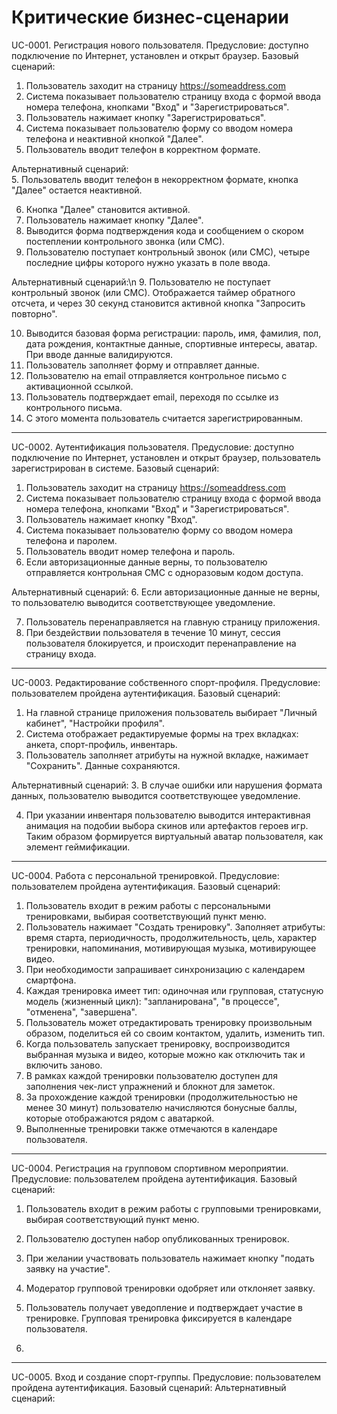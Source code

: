  # Критические бизнес-сценарии
UC-0001. Регистрация нового пользователя.
Предусловие: доступно подключение по Интернет, установлен и открыт браузер.
Базовый сценарий:
1. Пользователь заходит на страницу https://someaddress.com
2. Система показывает пользователю страницу входа с формой ввода номера телефона, кнопками "Вход" и "Зарегистрироваться".
3. Пользователь нажимает кнопку "Зарегистрироваться".
4. Система показывает пользователю форму со вводом номера телефона и неактивной кнопкой "Далее".
5. Пользователь вводит телефон в корректном формате.

Альтернативный сценарий:\
 5. Пользователь вводит телефон в некорректном формате, кнопка "Далее" остается неактивной. 

6. Кнопка "Далее" становится активной.
7. Пользователь нажимает кнопку "Далее".
8. Выводится форма подтверждения кода и сообщением о скором постеплении контрольного звонка (или СМС). 
9. Пользователю поступает контрольный звонок (или СМС), четыре последние цифры которого нужно указать в поле ввода.

Альтернативный сценарий:\n
9. Пользователю не поступает контрольный звонок (или СМС). Отображается таймер обратного отсчета, и через 30 секунд становится активной кнопка "Запросить повторно". 

10. Выводится базовая форма регистрации: пароль, имя, фамилия, пол, дата рождения, контактные данные, спортивные интересы, аватар. При вводе данные валидируются.
11. Пользователь заполняет форму и отправляет данные.
12. Пользователю на email отправляется контрольное письмо с активационной ссылкой.
13. Пользователь подтверждает email, переходя по ссылке из контрольного письма.
14. С этого момента пользователь считается зарегистрированным.
    
--------------------------------------------------------------------------------
UC-0002. Аутентификация пользователя.
Предусловие: доступно подключение по Интернет, установлен и открыт браузер, пользователь зарегистрирован в системе.
Базовый сценарий:
1. Пользователь заходит на страницу https://someaddress.com
2. Система показывает пользователю страницу входа с формой ввода номера телефона, кнопками "Вход" и "Зарегистрироваться".
3. Пользователь нажимает кнопку "Вход".
4. Система показывает пользователю форму со вводом номера телефона и паролем.
5. Пользователь вводит номер телефона и пароль.
6. Если авторизационные данные верны, то пользователю отправляется контрольная СМС с одноразовым кодом доступа.

Альтернативный сценарий:
6. Если авторизационные данные не верны, то пользователю выводится соответствующее уведомление. 

7. Пользователь перенаправляется на главную страницу приложения.
8. При бездействии пользователя в течение 10 минут, сессия пользователя блокируется, и происходит перенаправление на страницу входа.
   
--------------------------------------------------------------------------------
UC-0003. Редактирование собственного спорт-профиля.
Предусловие: пользователем пройдена аутентификация.
Базовый сценарий:
1. На главной странице приложения пользователь выбирает "Личный кабинет", "Настройки профиля".
2. Система отображает редактируемые формы на трех вкладках: анкета, спорт-профиль, инвентарь.
3. Пользователь заполняет атрибуты на нужной вкладке, нажимает "Сохранить". Данные сохраняются. 

Альтернативный сценарий:
3. В случае ошибки или нарушения формата данных, пользователю выводится соответствующее уведомление.

4. При указании инвентаря пользователю выводится интерактивная анимация на подобии выбора скинов или артефактов героев игр. Таким образом формируется виртуальный аватар пользователя, как элемент геймификации. 

--------------------------------------------------------------------------------
UC-0004. Работа с персональной тренировкой.
Предусловие: пользователем пройдена аутентификация.
Базовый сценарий:
1. Пользователь входит в режим работы с персональными тренировками, выбирая соответствующий пункт меню.
2. Пользователь нажимает "Создать тренировку". Заполняет атрибуты: время старта, периодичность, продолжительность, цель, характер тренировки, напоминания, мотивирующая музыка, мотивирующее видео.
3. При необходимости запрашивает синхронизацию с календарем смартфона.
4. Каждая тренировка имеет тип: одиночная или групповая, статусную модель (жизненный цикл): "запланирована", "в процессе", "отменена", "завершена".
5. Пользователь может отредактировать тренировку произвольным образом, поделиться ей со своим контактом, удалить, изменить тип. 
6. Когда пользователь запускает тренировку, воспроизводится выбранная музыка и видео, которые можно как отключить так и включить заново.
7. В рамках каждой тренировки пользователю доступен для заполнения чек-лист упражнений и блокнот для заметок.
8. За прохождение каждой тренировки (продолжительностью не менее 30 минут) пользователю начисляются бонусные баллы, которые отображаются рядом с аватаркой.
9. Выполненные тренировки также отмечаются в календаре пользователя.

--------------------------------------------------------------------------------
UC-0004. Регистрация на групповом спортивном мероприятии.
Предусловие: пользователем пройдена аутентификация.
Базовый сценарий:
1. Пользователь входит в режим работы с групповыми тренировками, выбирая соответствующий пункт меню.
2. Пользователю доступен набор опубликованных тренировок.
3. При желании участвовать пользователь нажимает кнопку "подать заявку на участие".
4. Модератор групповой тренировки одобряет или отклоняет заявку.
5. Пользователь получает уведопление и подтверждает участие в тренировке. Групповая тренировка фиксируется в календаре пользователя.

6. 


--------------------------------------------------------------------------------
UC-0005. Вход и создание спорт-группы.
Предусловие: пользователем пройдена аутентификация.
Базовый сценарий:
Альтернативный сценарий:

